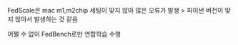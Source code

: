 FedScale은 mac m1,m2chip 세팅이 맞지 않아 많은 오류가 발생 > 파이썬 버전이 맞지 않아서 발생하는 것 같음

어쩔 수 없이 FedBench로만 연합학습 수행

